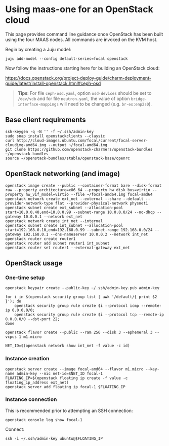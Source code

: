 # Using maas-one for an OpenStack cloud

This page provides command line guidance once OpenStack has been built using
the four MAAS nodes. All commands are invoked on the KVM host.

Begin by creating a Juju model:

    juju add-model --config default-series=focal openstack

Now follow the instructions starting here for building an OpenStack cloud:

https://docs.openstack.org/project-deploy-guide/charm-deployment-guide/latest/install-openstack.html#ceph-osd

> **Tips**: For file ``ceph-osd.yaml``, option ``osd-devices`` should be set to
  `/dev/vdb` and for file ``neutron.yaml``, the value of option
  ``bridge-interface-mappings`` will need to be changed (e.g.
  ``br-ex:enp2s0``).

## Base client requirements

    ssh-keygen -q -N '' -f ~/.ssh/admin-key
    sudo snap install openstackclients --classic
    curl http://cloud-images.ubuntu.com/focal/current/focal-server-cloudimg-amd64.img --output ~/focal-amd64.img
    git clone https://github.com/openstack-charmers/openstack-bundles ~/openstack-bundles
    source ~/openstack-bundles/stable/openstack-base/openrc

## OpenStack networking (and image)

    openstack image create --public --container-format bare --disk-format raw --property architecture=x86_64 --property hw_disk_bus=virtio --property hw_vif_model=virtio --file ~/focal-amd64.img focal-amd64
    openstack network create ext_net --external --share --default --provider-network-type flat --provider-physical-network physnet1
    openstack subnet create ext_subnet --allocation-pool start=10.0.0.40,end=10.0.0.99 --subnet-range 10.0.0.0/24 --no-dhcp --gateway 10.0.0.1 --network ext_net
    openstack network create int_net --internal
    openstack subnet create int_subnet --allocation-pool start=192.168.0.10,end=192.168.0.99 --subnet-range 192.168.0.0/24 --gateway 192.168.0.1 --dns-nameserver 10.0.0.2 --network int_net
    openstack router create router1
    openstack router add subnet router1 int_subnet
    openstack router set router1 --external-gateway ext_net

## OpenStack usage

### One-time setup

    openstack keypair create --public-key ~/.ssh/admin-key.pub admin-key

    for i in $(openstack security group list | awk '/default/{ print $2 }'); do
        openstack security group rule create $i --protocol icmp --remote-ip 0.0.0.0/0;
        openstack security group rule create $i --protocol tcp --remote-ip 0.0.0.0/0 --dst-port 22;
    done

    openstack flavor create --public --ram 256 --disk 3 --ephemeral 3 --vcpus 1 m1.micro

    NET_ID=$(openstack network show int_net -f value -c id)

### Instance creation

    openstack server create --image focal-amd64 --flavor m1.micro --key-name admin-key --nic net-id=$NET_ID focal-1
    FLOATING_IP=$(openstack floating ip create -f value -c floating_ip_address ext_net)
    openstack server add floating ip focal-1 $FLOATING_IP

### Instance connection

This is recommended prior to attempting an SSH connection:

    openstack console log show focal-1

Connect:

    ssh -i ~/.ssh/admin-key ubuntu@$FLOATING_IP
